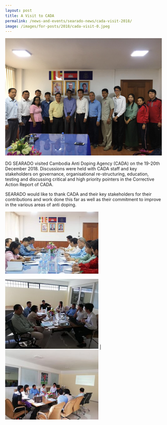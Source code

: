 ```yaml
---
layout: post
title: A Visit to CADA
permalink: /news-and-events/searado-news/cada-visit-2018/
image: /images/for-posts/2018/cada-visit-0.jpeg
---
```

![CADA Visit](/images/for-posts/2018/cada-visit-0.jpeg)

DG SEARADO visited Cambodia Anti Doping Agency (CADA) on the 19-20th December 2018.  Discussions were held with CADA staff and key stakeholders on governance, organisational re-structuring, education, testing and discussing critical and high priority pointers in the Corrective Action Report of CADA.

SEARADO would like to thank CADA and their key stakeholders for their contributions and work done this far as well as their commitment to improve in the various areas of anti doping.

![CADA Visit](/images/for-posts/2018/cada-visit-3.jpeg)

![CADA Visit](/images/for-posts/2018/cada-visit-1.jpeg) | ![CADA Visit](/images/for-posts/2018/cada-visit-2.jpeg)
